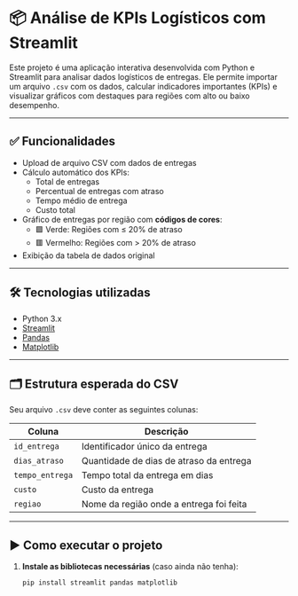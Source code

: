 # 📦 Análise de KPIs Logísticos com Streamlit

Este projeto é uma aplicação interativa desenvolvida com Python e Streamlit para analisar dados logísticos de entregas. Ele permite importar um arquivo `.csv` com os dados, calcular indicadores importantes (KPIs) e visualizar gráficos com destaques para regiões com alto ou baixo desempenho.

---

## ✅ Funcionalidades

- Upload de arquivo CSV com dados de entregas
- Cálculo automático dos KPIs:
  - Total de entregas
  - Percentual de entregas com atraso
  - Tempo médio de entrega
  - Custo total
- Gráfico de entregas por região com **códigos de cores**:
  - 🟩 Verde: Regiões com ≤ 20% de atraso
  - 🟥 Vermelho: Regiões com > 20% de atraso
- Exibição da tabela de dados original

---

## 🛠 Tecnologias utilizadas

- Python 3.x
- [Streamlit](https://streamlit.io/)
- [Pandas](https://pandas.pydata.org/)
- [Matplotlib](https://matplotlib.org/)

---

## 🗂 Estrutura esperada do CSV

Seu arquivo `.csv` deve conter as seguintes colunas:

| Coluna         | Descrição                                |
|----------------|------------------------------------------|
| `id_entrega`   | Identificador único da entrega           |
| `dias_atraso`  | Quantidade de dias de atraso da entrega  |
| `tempo_entrega`| Tempo total da entrega em dias           |
| `custo`        | Custo da entrega                         |
| `regiao`       | Nome da região onde a entrega foi feita  |

---

## ▶️ Como executar o projeto

1. **Instale as bibliotecas necessárias** (caso ainda não tenha):
   ```bash
   pip install streamlit pandas matplotlib
